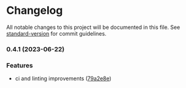 # Changelog

All notable changes to this project will be documented in this file. See [standard-version](https://github.com/conventional-changelog/standard-version) for commit guidelines.

### 0.4.1 (2023-06-22)


### Features

* ci and linting improvements ([79a2e8e](https://github.com/Foundry-Metalworks/metalworks-orchestrator/commit/79a2e8e7457c2e08a0b0548b4480249d63ea6d4d))
